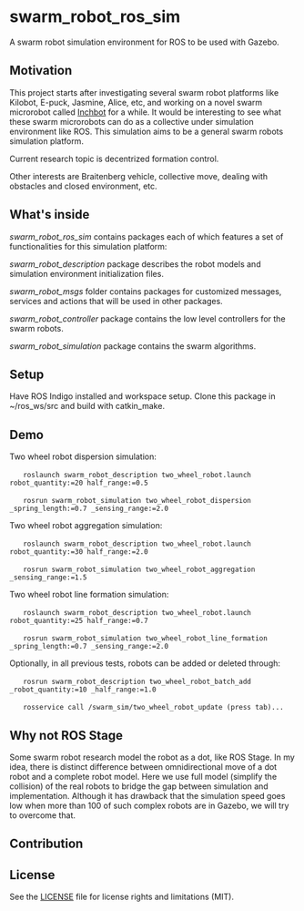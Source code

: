 # swarm_robot_ros_sim
A swarm robot simulation environment for ROS to be used with Gazebo.

## Motivation
This project starts after investigating several swarm robot platforms like Kilobot, E-puck, Jasmine, Alice, etc, and working on a novel swarm microrobot called [Inchbot](http://www.case.edu/mae/robotics/#modular) for a while. It would be interesting to see what these swarm microrobots can do as a collective under simulation environment like ROS. This simulation aims to be a general swarm robots simulation platform.

Current research topic is decentrized formation control.

Other interests are Braitenberg vehicle, collective move, dealing with obstacles and closed environment, etc.

## What's inside
*swarm_robot_ros_sim* contains packages each of which features a set of functionalities for this simulation platform:

*swarm_robot_description* package describes the robot models and simulation environment initialization files.

*swarm_robot_msgs* folder contains packages for customized messages, services and actions that will be used in other packages.

*swarm_robot_controller* package contains the low level controllers for the swarm robots.

*swarm_robot_simulation* package contains the swarm algorithms.

## Setup
Have ROS Indigo installed and workspace setup. Clone this package in ~/ros_ws/src and build with catkin_make.

## Demo
Two wheel robot dispersion simulation:

&nbsp;&nbsp;&nbsp;&nbsp;&nbsp;&nbsp;`roslaunch swarm_robot_description two_wheel_robot.launch robot_quantity:=20 half_range:=0.5`

&nbsp;&nbsp;&nbsp;&nbsp;&nbsp;&nbsp;`rosrun swarm_robot_simulation two_wheel_robot_dispersion _spring_length:=0.7 _sensing_range:=2.0`

Two wheel robot aggregation simulation:

&nbsp;&nbsp;&nbsp;&nbsp;&nbsp;&nbsp;`roslaunch swarm_robot_description two_wheel_robot.launch robot_quantity:=30 half_range:=2.0`

&nbsp;&nbsp;&nbsp;&nbsp;&nbsp;&nbsp;`rosrun swarm_robot_simulation two_wheel_robot_aggregation _sensing_range:=1.5`

Two wheel robot line formation simulation:

&nbsp;&nbsp;&nbsp;&nbsp;&nbsp;&nbsp;`roslaunch swarm_robot_description two_wheel_robot.launch robot_quantity:=25 half_range:=0.7`

&nbsp;&nbsp;&nbsp;&nbsp;&nbsp;&nbsp;`rosrun swarm_robot_simulation two_wheel_robot_line_formation _spring_length:=0.7 _sensing_range:=2.0`

Optionally, in all previous tests, robots can be added or deleted through:

&nbsp;&nbsp;&nbsp;&nbsp;&nbsp;&nbsp;`rosrun swarm_robot_description two_wheel_robot_batch_add _robot_quantity:=10 _half_range:=1.0`

&nbsp;&nbsp;&nbsp;&nbsp;&nbsp;&nbsp;`rosservice call /swarm_sim/two_wheel_robot_update (press tab)...`

## Why not ROS Stage
Some swarm robot research model the robot as a dot, like ROS Stage. In my idea, there is distinct difference between omnidirectional move of a dot robot and a complete robot model. Here we use full model (simplify the collision) of the real robots to bridge the gap between simulation and implementation. Although it has drawback that the simulation speed goes low when more than 100 of such complex robots are in Gazebo, we will try to overcome that.

## Contribution

## License
See the [LICENSE](LICENSE.md) file for license rights and limitations (MIT).

